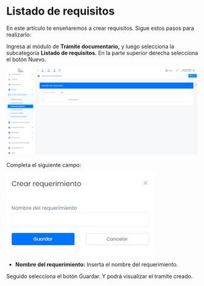 # Listado de requisitos

En este artículo te enseñaremos a crear requisitos. Sigue estos pasos para realizarlo:

Ingresa al módulo de **Trámite documentario,** y luego selecciona la subcategoría **Listado de requisitos.** En la parte superior derecha selecciona el botón Nuevo.

![Alt text](img/Tdocumentos5.jpg)

Completa el siguiente campo:

![Alt text](img/Tdocumentos6.jpg)

- **Nombre del requerimiento:** Inserta el nombre del requerimiento.

Seguido selecciona el botón Guardar. Y podrá visualizar el tramite creado.

